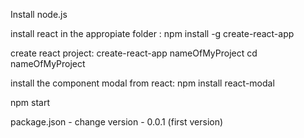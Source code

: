 Install node.js

install react in the appropiate folder : npm install -g create-react-app

create react project:  create-react-app nameOfMyProject
cd nameOfMyProject

install the component modal from react: npm install react-modal

npm start


package.json  - change version -  0.0.1 (first version)



